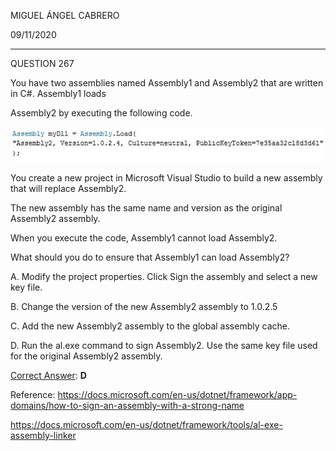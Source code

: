 MIGUEL ÁNGEL CABRERO

09/11/2020

_________________________________________________________

QUESTION 267

You have two assemblies named Assembly1 and Assembly2 that are written in C#. Assembly1 loads

Assembly2 by executing the following code.

<img src="img/267-01.jpg">

You create a new project in Microsoft Visual Studio to build a new assembly that will replace Assembly2. 

The new assembly has the same name and version as the original Assembly2 assembly.

When you execute the code, Assembly1 cannot load Assembly2.

What should you do to ensure that Assembly1 can load Assembly2?

A. Modify the project properties.
	Click Sign the assembly and select a new key file.

B. Change the version of the new Assembly2 assembly to 1.0.2.5

C. Add the new Assembly2 assembly to the global assembly cache.

D. Run the al.exe command to sign Assembly2.
	Use the same key file used for the original Assembly2 assembly.

<u>Correct Answer</u>: **D**

Reference:
https://docs.microsoft.com/en-us/dotnet/framework/app-domains/how-to-sign-an-assembly-with-a-strong-name

https://docs.microsoft.com/en-us/dotnet/framework/tools/al-exe-assembly-linker

